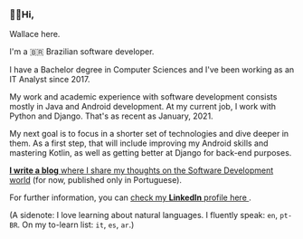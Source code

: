 ### 👋🏼Hi,

Wallace here.

I'm a 🇧🇷 Brazilian software developer.

I have a Bachelor degree in Computer Sciences and I've been working as an IT Analyst since 2017.

My work and academic experience with software development consists mostly in Java and Android development.
At my current job, I work with Python and Django. That's as recent as January, 2021.

My next goal is to focus in a shorter set of technologies and dive deeper in them. As a first step, that will include improving my Android skills and mastering Kotlin, as well as getting better at Django for back-end purposes.

[**I write a blog** where I share my thoughts on the Software Development world](https://medium.com/escopos) (for now, published only in Portuguese).

For further information, you can [check my **LinkedIn** profile here ](https://linkedin.com/in/wallacejme).

(A sidenote: I love learning about natural languages. I fluently speak: `en`, `pt-BR`. On my to-learn list: `it`, `es`, `ar`.)

<!---
wallacejme/wallacejme is a ✨ special ✨ repository because its `README.md` (this file) appears on your GitHub profile.
You can click the Preview link to take a look at your changes.
--->
